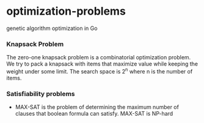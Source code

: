 # optimization-problems
genetic algorithm optimization in Go

### Knapsack Problem

The zero-one knapsack problem is a combinatorial optimization problem. We try to pack a knapsack with
items that maximize value while keeping the weight under some limit. The search space is 2<sup>n</sup>
where n is the number of items.


### Satisfiability problems

* MAX-SAT is the problem of determining the maximum number of clauses that boolean formula can satisfy. MAX-SAT is NP-hard
